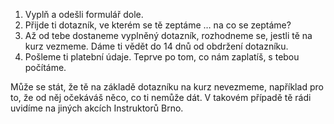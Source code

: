 1. Vyplň a odešli formulář dole.
2. Přijde ti dotazník, ve kterém se tě zeptáme … na co se zeptáme?
3. Až od tebe dostaneme vyplněný dotazník, rozhodneme se, jestli tě na kurz vezmeme. Dáme ti vědět do 14 dnů od obdržení dotazníku.
4. Pošleme ti platební údaje. Teprve po tom, co nám zaplatíš, s tebou počítáme.

Může se stát, že tě na základě dotazníku na kurz nevezmeme, například pro to, že od něj očekáváš něco, co ti nemůže dát. V takovém případě tě rádi uvidíme na jiných akcích Instruktorů Brno.
